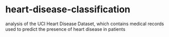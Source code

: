 # heart-disease-classification
analysis of the UCI Heart Disease Dataset, which contains medical records  used to predict the presence of heart disease in patients
